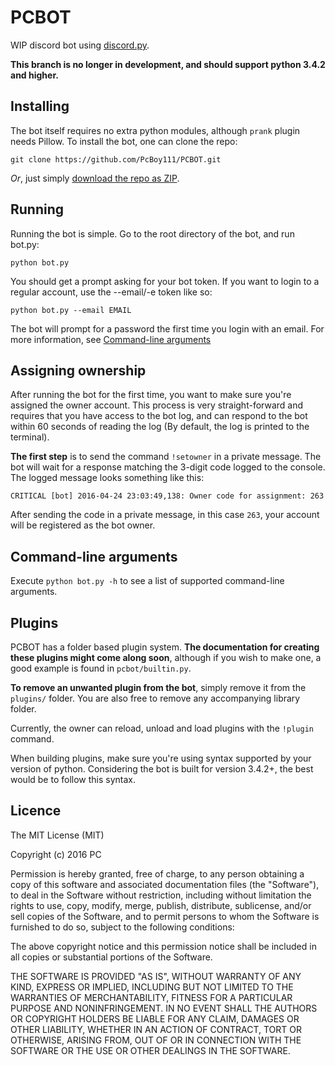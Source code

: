 # PCBOT
WIP discord bot using [discord.py]. 

**This branch is no longer in development, and should support python 3.4.2 and higher.**

[discord.py]: https://github.com/Rapptz/discord.py

## Installing
The bot itself requires no extra python modules, although `prank` plugin needs Pillow. To install the bot, 
one can clone the repo:

```
git clone https://github.com/PcBoy111/PCBOT.git
```

*Or*, just simply [download the repo as ZIP][zip].

[zip]: https://github.com/PcBoy111/PC-BOT-V2/archive/3.4.zip

## Running
Running the bot is simple. Go to the root directory of the bot, and run bot.py:

```
python bot.py
```

You should get a prompt asking for your bot token. If you want to login to a regular account, 
use the --email/-e token like so:

```
python bot.py --email EMAIL
```

The bot will prompt for a password the first time you login with an email. For more information, 
see [Command-line arguments][cmd]

[cmd]: https://github.com/PcBoy111/PCBOT/blob/master/README.md#assigning-ownership

## Assigning ownership
After running the bot for the first time, you want to make sure you're assigned the owner account. 
This process is very straight-forward and requires that you have access to the bot log, and can respond
to the bot within 60 seconds of reading the log (By default, the log is printed to the terminal).

**The first step** is to send the command `!setowner` in a private message. The bot will wait for 
a response matching the 3-digit code logged to the console. The logged message looks something like this:

```
CRITICAL [bot] 2016-04-24 23:03:49,138: Owner code for assignment: 263
```

After sending the code in a private message, in this case `263`, your account will be registered as the 
bot owner.

## Command-line arguments
Execute `python bot.py -h` to see a list of supported command-line arguments.

## Plugins
PCBOT has a folder based plugin system. **The documentation for creating these plugins might come along soon**, although if you wish to make one, a good example is found in `pcbot/builtin.py`.

**To remove an unwanted plugin from the bot**, simply remove it from the `plugins/` folder. You are also free to remove any accompanying library folder.

Currently, the owner can reload, unload and load plugins with the `!plugin` command.

When building plugins, make sure you're using syntax supported by your version of python. Considering the bot is
built for version 3.4.2+, the best would be to follow this syntax. 

## Licence
The MIT License (MIT)

Copyright (c) 2016 PC

Permission is hereby granted, free of charge, to any person obtaining a copy
of this software and associated documentation files (the "Software"), to deal
in the Software without restriction, including without limitation the rights
to use, copy, modify, merge, publish, distribute, sublicense, and/or sell
copies of the Software, and to permit persons to whom the Software is
furnished to do so, subject to the following conditions:

The above copyright notice and this permission notice shall be included in all
copies or substantial portions of the Software.

THE SOFTWARE IS PROVIDED "AS IS", WITHOUT WARRANTY OF ANY KIND, EXPRESS OR
IMPLIED, INCLUDING BUT NOT LIMITED TO THE WARRANTIES OF MERCHANTABILITY,
FITNESS FOR A PARTICULAR PURPOSE AND NONINFRINGEMENT. IN NO EVENT SHALL THE
AUTHORS OR COPYRIGHT HOLDERS BE LIABLE FOR ANY CLAIM, DAMAGES OR OTHER
LIABILITY, WHETHER IN AN ACTION OF CONTRACT, TORT OR OTHERWISE, ARISING FROM,
OUT OF OR IN CONNECTION WITH THE SOFTWARE OR THE USE OR OTHER DEALINGS IN THE
SOFTWARE.
